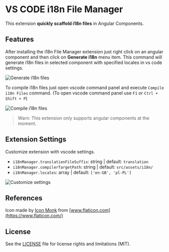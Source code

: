 # VS CODE i18n File Manager

This extension **quickly scaffold i18n files** in Angular Components.

## Features

After installing the i18n File Manager extension just right click on an angular component and then click on **Generate i18n** menu item. This command will generate i18n files in selected component with specified locales in vs code settings.

![Generate i18n files](https://oplogdevops.blob.core.windows.net/vscode-i18n-manager/generate.gif)

To compile i18n files just open vscode command panel and execute `Compile i18n Files` command. (To open vscode command panel use `F1` or `Ctrl + Shift + P`)

![Compile i18n files](https://oplogdevops.blob.core.windows.net/vscode-i18n-manager/compile.gif)

> Warn: This extension only supports angular components at the moment.

## Extension Settings

Customize extension with vscode settings.

* `i18nManager.translationFileSuffix`: string | default: `translation`
* `i18nManager.compilerTargetPath`: string | default: `src/assets/i18n/`
* `i18nManager.locales`: array | default: `['en-GB', 'pl-PL']`

![Customize settings](https://oplogdevops.blob.core.windows.net/vscode-i18n-manager/settings.gif)

## References

Icon made by [Icon Monk](https://www.flaticon.com/authors/icon-monk) from [www.flaticon.com](https://www.flaticon.com/)

## License

See the [LICENSE]() file for license rights and limitations (MIT).